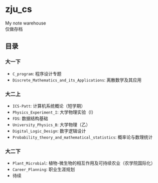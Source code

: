 # zju_cs
My note warehouse<br/>
仅做存档

## 目录
### 大一下
* `C_program`: 程序设计专题
* `Discrete_Mathematics_and_its_Applications`: 离散数学及其应用
### 大二上
* `ICS-Patt`: 计算机系统概论（短学期）
* `Physics_Experiment_I`: 大学物理实验（I）
* `FDS`: 数据结构基础
* `University_Physics_B`: 大学物理（乙）
* `Digital_Logic_Design`: 数字逻辑设计
* `Probability_theory_and_mathematical_statistics`: 概率论与数理统计
### 大二下
* `Plant_Microbial`: 植物-微生物的相互作用及可持续农业（农学院国际化）
* `Career_Planning`: 职业生涯规划
* 待续
